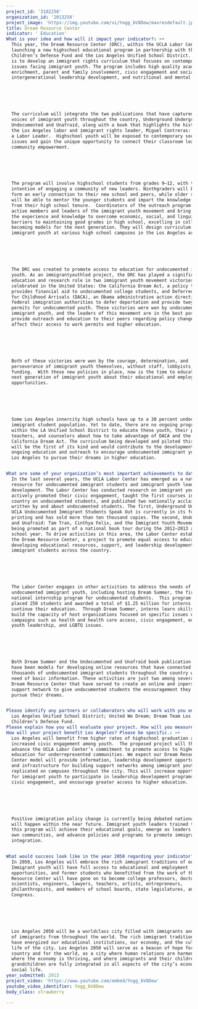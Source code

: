 ```yaml
---
project_id: '3102258'
organization_id: '2013258'
project_image: 'https://img.youtube.com/vi/Yogg_bV8Dew/maxresdefault.jpg'
title: Dream Resource Center
indicator: ' Education'
What is your idea and how will it impact your indicator?: >+
  This year, the Dream Resource Center (DRC), within the UCLA Labor Center, is
  launching a new highschool educational program in partnership with the
  Children’s Defense Fund and the Los Angeles Unified School District. Our goal
  is to develop an immigrant rights curriculum that focuses on contemporary
  issues facing immigrant youth. The program includes high quality academic
  enrichment, parent and family involvement, civic engagement and social action,
  intergenerational leadership development, and nutritional and mental health.






  The curriculum will integrate the two publications that have captured the
  voices of immigrant youth throughout the country, Underground Undergrads and
  Undocumented and Unafraid, along with a book that highlights the history of
  the Los Angeles labor and immigrant rights leader, Miguel Contreras: Legacy of
  a Labor Leader.  Highschool youth will be exposed to contemporary social
  issues and gain the unique opportunity to connect their classroom learning to
  community empowerment. 






  The program will involve highschool students from grades 9—12, with the
  intention of engaging a community of new leaders. Ninthgraders will be able to
  form an early connection to their new school and peers, while older students
  will be able to mentor the younger students and impart the knowledge gained
  from their high school tenure.  Coordinators of the outreach program are
  active members and leaders of the immigrant youth movement and bring with them
  the experience and knowledge to overcome economic, social, and linguistic
  barriers to maintaining good grades in high school, excelling in college, and
  becoming models for the next generation. They will design curriculum for
  immigrant youth at various high school campuses in the Los Angeles area. 






  The DRC was created to promote access to education for undocumented immigrant
  youth. As an immigrantyouthled project, the DRC has played a significant
  education and research role in two immigrant youth movement victories recently
  celebrated in the United States: the California Dream Act, a policy that
  provides financial aid to undocumented college students, and Deferred Action
  for Childhood Arrivals (DACA), an Obama administrative action directing
  federal immigration authorities to defer deportation and provide twoyear work
  permits for undocumented youth. These victories were won by undocumented
  immigrant youth, and the leaders of this movement are in the best position to
  provide outreach and education to their peers regarding policy changes that
  affect their access to work permits and higher education. 






  Both of these victories were won by the courage, determination, and
  perseverance of immigrant youth themselves, without staff, lobbyists, or
  funding.  With these new policies in place, now is the time to educate the
  next generation of immigrant youth about their educational and employment
  opportunities. 






  Some Los Angeles innercity high schools have up to a 30 percent undocumented
  immigrant student population. Yet to date, there are no ongoing programs
  within the LA Unified School District to educate these youth, their parents,
  teachers, and counselors about how to take advantage of DACA and the
  California Dream Act. The curriculum being developed and piloted this summer
  will be the first of its kind and would contribute to the development of
  ongoing education and outreach to encourage undocumented immigrant youth in
  Los Angeles to pursue their dreams in higher education. 


What are some of your organization’s most important achievements to date?: >+
  In the last several years, the UCLA Labor Center has emerged as a national
  resource for undocumented immigrant students and immigrant youth leadership
  development. The Labor Center has conducted research on immigrant youth,
  actively promoted their civic engagement, taught the first courses in the
  country on undocumented students, and published two nationally acclaimed books
  written by and about undocumented students. The first, Underground Undergrads:
  UCLA Undocumented Immigrant Students Speak Out is currently in its fourth
  printing and has sold more than ten thousand copies. The second, Undocumented
  and Unafraid: Tam Tran, Cinthya Felix, and the Immigrant Youth Movement, is
  being promoted as part of a national book tour during the 2012—2013 academic
  school year. To drive activities in this area, the Labor Center established
  the Dream Resource Center, a project to promote equal access to education by
  developing educational resources, support, and leadership development for
  immigrant students across the country. 






  The Labor Center engages in other activities to address the needs of
  undocumented immigrant youth, including hosting Dream Summer, the first
  national internship program for undocumented students.  This program has
  placed 250 students and awarded a total of $1.25 million for interns to
  continue their education.  Through Dream Summer, interns learn skills and
  build the capacity of host organizations focused on specific issues or
  campaigns such as health and health care access, civic engagement, education,
  youth leadership, and LGBTQ issues. 






  Both Dream Summer and the Undocumented and Unafraid book publication and tour
  have been models for developing online resources that have connected with
  thousands of undocumented immigrant students throughout the country who are in
  need of basic information. These activities are just two among several at the
  Dream Resource Center that have served to create an online and inperson
  support network to give undocumented students the encouragement they need to
  pursue their dreams. 


Please identify any partners or collaborators who will work with you on this project.: >-
  Los Angeles Unified School District; United We Dream; Dream Team Los Angeles;
  Children’s Defense Fund. 
Please explain how you will evaluate your project. How will you measure success?: "The Dream Resource Center will evaluate our outreach project and measure success in three ways: 1) Participant feedback from highschool youth; 2) Partner response from school staff, city representatives, and local immigrant youth organizations; and 3) Operational assessment.  \n\n\n\n\n\nThe specific evaluation processes are below.\n\n\n1)\tThe Dream Resource Center will conduct surveys with participants at educational events and trainings to learn about their assessment of the materials, presentations, and accessibility of our facilitators, along with their suggestions for improvements. We will also collect data on the number of attendees. \n\n\n\n\n\n2)\tWe will interview partners about their experiences in the collaboration, troubleshoot during project implementation, and assimilate their recommendations into the development of new collaborative efforts. The DRC also measures the success of partnerships by interest from new partners. \n\n\n\n\n\n3)\tThe DRC’s Dream Summer was recently evaluated by an external team and will apply the assessment of our strengths and shortcomings to operations and implementation of other projects. In addition, the DRC conducts periodic assessments of programs by debriefing with staff, reviewing participant surveys, and analyzing attendance statistics. Evaluations guide the DRC’s strategic planning process to improve operations, partnership development, and project implementation. \n\n\n\n\n\nThe overall success of our outreach will be measured by the number of undocumented youth who graduate from high school, apply to college, and participate in activities and projects with local organizations. \n\n\n"
How will your project benefit Los Angeles? Please be specific.: >+
  Los Angeles will benefit from higher rates of highschool graduation and
  increased civic engagement among youth.  The proposed project will thereby
  advance the UCLA Labor Center’s commitment to promote access to higher
  education for underrepresented communities. We expect our Dream Resource
  Center model will provide information, leadership development opportunities,
  and infrastructure for building support networks among immigrant youth to be
  replicated on campuses throughout the city. This will increase opportunities
  for immigrant youth to participate in leadership development programs, promote
  civic engagement, and encourage greater access to higher education.






  Positive immigration policy change is currently being debated nationally and
  will happen within the near future. Immigrant youth leaders trained through
  this program will achieve their educational goals, emerge as leaders in their
  own communities, and advance policies and programs to promote immigrant
  integration. 


What would success look like in the year 2050 regarding your indicator?: >-
  In 2050, Los Angeles will embrace the rich immigrant traditions of our city.
  Immigrant youth will have full access to educational and employment
  opportunities, and former students who benefitted from the work of the Dream
  Resource Center will have gone on to become college professors, doctors,
  scientists, engineers, lawyers, teachers, artists, entrepreneurs,
  philanthropists, and members of school boards, state legislatures, and the US
  Congress. 






  Los Angeles 2050 will be a worldclass city filled with immigrants and children
  of immigrants from throughout the world. The rich immigrant traditions will
  have energized our educational institutions, our economy, and the cultural
  life of the city. Los Angeles 2050 will serve as a beacon of hope for the
  country and for the world, as a city where human relations are harmonious,
  where the economy is thriving, and where immigrants and their children and
  grandchildren are fully integrated in all aspects of the city’s economic and
  social life. 
year_submitted: 2013
project_video: 'https://www.youtube.com/embed/Yogg_bV8Dew'
youtube_video_identifier: Yogg_bV8Dew
body_class: strawberry

---
```

